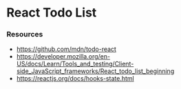# React Todo List

### Resources
- https://github.com/mdn/todo-react
- https://developer.mozilla.org/en-US/docs/Learn/Tools_and_testing/Client-side_JavaScript_frameworks/React_todo_list_beginning
- https://reactjs.org/docs/hooks-state.html
